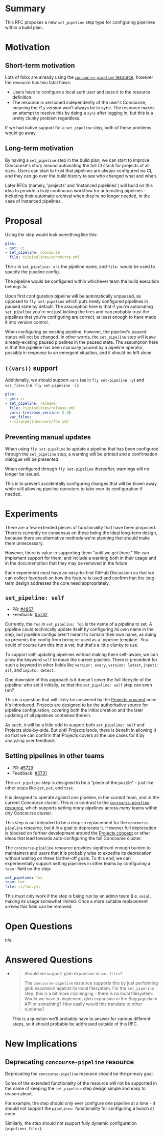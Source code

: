 # Summary

This RFC proposes a new `set_pipeline` step type for configuring pipelines within a build plan.


# Motivation

## Short-term motivation

Lots of folks are already using the [`concourse-pipeline` resource](https://github.com/concourse/concourse-pipeline-resource), however the resource has two fatal flaws:

* Users have to configure a local auth user and pass it to the resource definition.
* The resource is versioned independently of the user's Concourse, meaning the `fly` version won't always be in sync. The resource makes an attempt to resolve this by doing a `sync` after logging in, but this is a pretty clunky problem regardless.

If we had native support for a `set_pipeline` step, both of these problems would go away.

## Long-term motivation

By having a `set_pipeline` step in the build plan, we can start to improve Concourse's story around automating the full CI stack for projects of all sizes. Users can start to trust that pipelines are always configured via CI, and they can go over the build history to see who changed what and when.

Later RFCs (namely, 'projects' and 'instanced pipelines') will build on this idea to provide a truly continuous workflow for automating pipelines - including their automatic archival when they're no longer needed, in the case of instanced pipelines.


# Proposal

Using the step would look something like this:

```yaml
plan:
- get: ci
- set_pipeline: concourse
  file: ci/pipelines/concourse.yml
```

The `x` in `set_pipeline: x` is the pipeline name, and `file:` would be used to specify the pipeline config.

The pipeline would be configured within whichever team the build execution belongs to.

Upon first configuration pipeline will be automatically unpaused, as opposed to `fly set-pipeline` which puts newly configured pipelines in paused state by default. The assumption here is that if you're automating `set_pipeline` you're not just kicking the tires and can probably trust the pipelines that you're configuring are correct, at least enough to have made it into version control.

When configuring an existing pipeline, however, the pipeline's paused status will not be changed. In other words, the `set_pipeline` step will leave already-existing paused pipelines in the paused state. The assumption here is that the pipeline has been manually paused by a pipeline operator, possibly in response to an emergent situation, and it should be left alone.

## `((vars))` support

Additionally, we should support `vars` (as in `fly set-pipeline -y`) and `var_files` (i.e. `fly set-pipeline -l`):

```yaml
plan:
- get: ci
- set_pipeline: release
  file: ci/pipelines/release.yml
  vars: {release_version: 5.3}
  var_files:
  - ci/pipelines/vars/foo.yml
```

## Preventing manual updates

When using `fly set-pipeline` to update a pipeline that has been configured
through the `set_pipeline` step, a warning will be printed and a confirmation
dialogue will be presented.

When configured through `fly set-pipeline` thereafter, warnings will no
longer be issued.

This is to prevent accidentally configuring changes that will be blown away,
while still allowing pipeline operators to take over its configuration if
needed.


# Experiments

There are a few extended pieces of functionality that have been proposed. There
is currently no consensus on these being the ideal long-term design, because
there are alternative methods we're planning that should make them unnecessary.

However, there is value in supporting them "until we get there." We can
implement support for them, and include a warning both in their usage and in
the documentation that they may be removed in the future.

Each experiment must have an easy-to-find GitHub Discussion so that we can
collect feedback on how the feature is used and confirm that the long-term
design addresses the core need appropriately.

## `set_pipeline: self`

* PR: [#4857](https://github.com/concourse/concourse/pull/4857)
* Feedback: [#5732](https://github.com/concourse/concourse/discussions/5732)

Currently, the `foo` in `set_pipeline: foo` is the name of a pipeline to set. A
pipeline could technically update itself by configuring its own name in the
step, but pipeline configs aren't meant to contain their own name, as doing so
prevents the config from being re-used as a 'pipeline template'. You could of
course turn this into a var, but that's a little clunky to use.

To support self-updating pipelines without making them self-aware, we can allow
the keyword `self` to mean the current pipeline. There is precedent for such a
keyword in other fields like `version: every`, `version: latest`, `inputs:
all`, and `inputs: detect`.

One downside of this approach is it doesn't cover the full lifecycle of the
pipeline: who set it initially, so that the `set_pipeline: self` step can even
run?

This is a question that will likely be answered by the [Projects
concept][projects-rfc] once it's introduced. Projects are designed to be the
authoritative source for pipeline configuration, covering both the initial
creation and the later updating of all pipelines contained therein.

As such, it will be a little odd to support both `set_pipeline: self` and
Projects side-by-side. But until Projects lands, there is benefit in allowing
it so that we can confirm that Projects covers all the use cases for it by
analyzing user feedback.

## Setting pipelines in other teams

* PR: [#5729](https://github.com/concourse/concourse/pull/5729)
* Feedback: [#5731](https://github.com/concourse/concourse/discussions/5731)

The `set_pipeline` step is designed to be a "piece of the puzzle" - just like
other steps like `get`, `put`, and `task`.

It is designed to operate against *one* pipeline, in the current team, and in
the current Concourse cluster. This is in contrast to the
[`concourse-pipeline` resource][concourse-pipeline-resource], which supports
setting *many* pipelines across *many* teams within *any* Concourse cluster.

This step is not intended to be a drop-in replacement for the
`concourse-pipeline` resource, but it *is* a goal to deprecate it. However
full deprecation is blocked on further development around the [Projects
concept][projects-rfc] or other ideas that lead towards auto-configuring the
full Concourse cluster.

The `concourse-pipeline` resource provides significant enough burden to
maintainers and users that it is probably wise to expedite its deprecation
without waiting on these farther-off goals. To this end, we can
experimentally support setting pipelines in other teams by configuring a
`team:` field on the step:

```yml
set_pipeline: foo
team: bar
file: ci/foo.yml
```

This must only work if the step is being run by an admin team (i.e. `main`),
making its usage somewhat limited. Once a more suitable replacement arrives
this field can be removed.


# Open Questions

n/a


# Answered Questions

* > Should we support glob expansion in `var_files`?
  >
  > The `concourse-pipeline` resource supports this by just performing glob
  > expansion against its local filesystem. For the `set_pipeline` step, this is
  > a bit more challenging - there *is* no local filesystem. Would we have to
  > implement glob expansion in the Baggageclaim API or something? How easily
  > would this translate to other runtimes?

  This is a question we'll probably have to answer for various different
  steps, so it should probably be addressed outside of this RFC.


# New Implications

## Deprecating `concourse-pipeline` resource

Deprecating the `concourse-pipeline` resource should be the primary goal.

Some of the extended functionality of the resource will not be supported in the name of keeping the `set_pipeline` step design simple and easy to reason about.

For example, the step should only ever configure one pipeline at a time - it should not support the `pipelines:` functionality for configuring a bunch at once.

Similarly, the step should not support fully dynamic configuration (`pipelines_file:`).


[concourse-pipeline-resource]: https://github.com/concourse/concourse-pipeline-resource
[projects-rfc]: https://github.com/concourse/rfcs/pull/32
